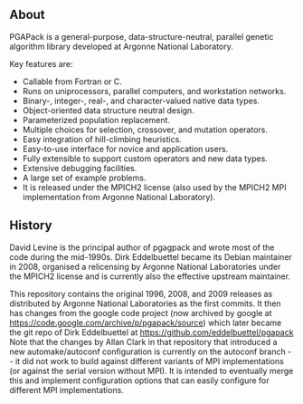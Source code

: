 ## About

PGAPack is a general-purpose, data-structure-neutral, parallel genetic
algorithm library developed at Argonne National Laboratory.

Key features are:

- Callable from Fortran or C.
- Runs on uniprocessors, parallel computers, and workstation networks.
- Binary-, integer-, real-, and character-valued native data types.
- Object-oriented data structure neutral design.
- Parameterized population replacement.
- Multiple choices for selection, crossover, and mutation operators.
- Easy integration of hill-climbing heuristics.
- Easy-to-use interface for novice and application users.
- Fully extensible to support custom operators and new data types.
- Extensive debugging facilities.
- A large set of example problems.
- It is released under the MPICH2 license (also used by the MPICH2 MPI implementation from Argonne National Laboratory).

## History

David Levine is the principal author of pgagpack and wrote most of the code
during the mid-1990s. Dirk Eddelbuettel became its Debian maintainer in 2008,
organised a relicensing by Argonne National Laboratories under the MPICH2
license and is currently also the effective upstream maintainer.

This repository contains the original 1996, 2008, and 2009 releases as
distributed by Argonne National Laboratories as the first commits. It
then has changes from the google code project (now archived by google at
https://code.google.com/archive/p/pgapack/source) which later became the
git repo of Dirk Eddelbuettel at https://github.com/eddelbuettel/pgapack
Note that the changes by Allan Clark in that repository that introduced
a new automake/autoconf configuration is currently on the autoconf
branch -- it did not work to build against different variants of MPI
implementations (or against the serial version without MPI). It is
intended to eventually merge this and implement configuration options
that can easily configure for different MPI implementations.
